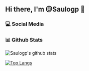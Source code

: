 ## Hi there, I'm @Saulogp :pizza:

### :computer: Social Media

### :bar_chart: Github Stats

![Saulogp's github stats](https://github-readme-stats.vercel.app/api?username=saulogp&count_private=true)

[![Top Langs](https://github-readme-stats.vercel.app/api/top-langs/?username=saulogp)](https://github.com/saulogp/github-readme-stats)


